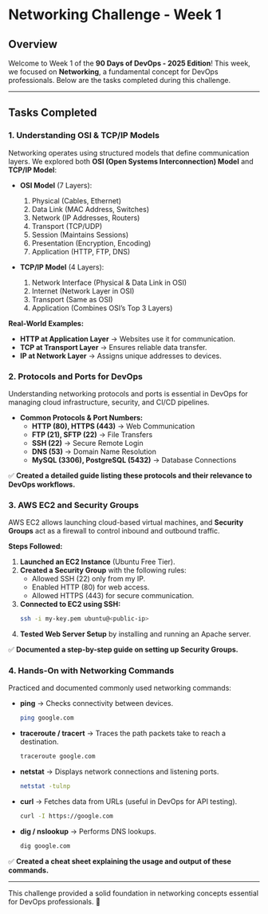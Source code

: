# Networking Challenge - Week 1

## Overview
Welcome to Week 1 of the **90 Days of DevOps - 2025 Edition**! This week, we focused on **Networking**, a fundamental concept for DevOps professionals. Below are the tasks completed during this challenge.

---

## Tasks Completed

### 1. Understanding OSI & TCP/IP Models
Networking operates using structured models that define communication layers. We explored both **OSI (Open Systems Interconnection) Model** and **TCP/IP Model**:

- **OSI Model** (7 Layers):
  1. Physical (Cables, Ethernet)
  2. Data Link (MAC Address, Switches)
  3. Network (IP Addresses, Routers)
  4. Transport (TCP/UDP)
  5. Session (Maintains Sessions)
  6. Presentation (Encryption, Encoding)
  7. Application (HTTP, FTP, DNS)

- **TCP/IP Model** (4 Layers):
  1. Network Interface (Physical & Data Link in OSI)
  2. Internet (Network Layer in OSI)
  3. Transport (Same as OSI)
  4. Application (Combines OSI’s Top 3 Layers)

**Real-World Examples:**
- **HTTP at Application Layer** → Websites use it for communication.
- **TCP at Transport Layer** → Ensures reliable data transfer.
- **IP at Network Layer** → Assigns unique addresses to devices.

### 2. Protocols and Ports for DevOps
Understanding networking protocols and ports is essential in DevOps for managing cloud infrastructure, security, and CI/CD pipelines.

- **Common Protocols & Port Numbers:**
  - **HTTP (80), HTTPS (443)** → Web Communication
  - **FTP (21), SFTP (22)** → File Transfers
  - **SSH (22)** → Secure Remote Login
  - **DNS (53)** → Domain Name Resolution
  - **MySQL (3306), PostgreSQL (5432)** → Database Connections

✅ **Created a detailed guide listing these protocols and their relevance to DevOps workflows.**

### 3. AWS EC2 and Security Groups
AWS EC2 allows launching cloud-based virtual machines, and **Security Groups** act as a firewall to control inbound and outbound traffic.

**Steps Followed:**
1. **Launched an EC2 Instance** (Ubuntu Free Tier).
2. **Created a Security Group** with the following rules:
   - Allowed SSH (22) only from my IP.
   - Enabled HTTP (80) for web access.
   - Allowed HTTPS (443) for secure communication.
3. **Connected to EC2 using SSH:**
   ```bash
   ssh -i my-key.pem ubuntu@<public-ip>
   ```
4. **Tested Web Server Setup** by installing and running an Apache server.

✅ **Documented a step-by-step guide on setting up Security Groups.**

### 4. Hands-On with Networking Commands
Practiced and documented commonly used networking commands:

- **ping** → Checks connectivity between devices.
  ```bash
  ping google.com
  ```
- **traceroute / tracert** → Traces the path packets take to reach a destination.
  ```bash
  traceroute google.com
  ```
- **netstat** → Displays network connections and listening ports.
  ```bash
  netstat -tulnp
  ```
- **curl** → Fetches data from URLs (useful in DevOps for API testing).
  ```bash
  curl -I https://google.com
  ```
- **dig / nslookup** → Performs DNS lookups.
  ```bash
  dig google.com
  ```

✅ **Created a cheat sheet explaining the usage and output of these commands.**

---

This challenge provided a solid foundation in networking concepts essential for DevOps professionals. 🚀

